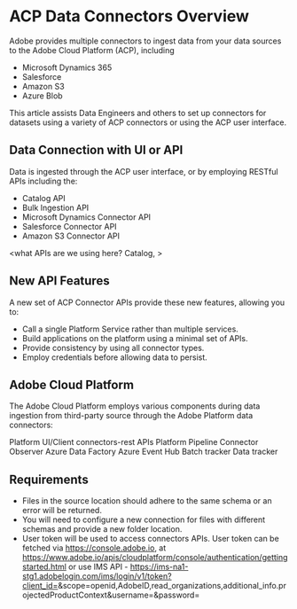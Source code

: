 # ACP Data Connectors Overview


Adobe provides multiple connectors to ingest data from your data sources to the Adobe Cloud Platform (ACP), including 

* Microsoft Dynamics 365 
* Salesforce
* Amazon S3
* Azure Blob

This article assists Data Engineers and others to set up connectors for datasets using a variety of ACP connectors or using the ACP user interface.

## Data Connection with UI or API 

Data is ingested through the ACP user interface, or by employing RESTful APIs including the:

* Catalog API
* Bulk Ingestion API
* Microsoft Dynamics Connector API
* Salesforce Connector API
* Amazon S3 Connector API

<what APIs are we using here? Catalog, >

## New API Features 

A new set of ACP Connector APIs provide these new features, allowing you to:

* Call a single Platform Service rather than multiple services.
* Build applications on the platform using a minimal set of APIs.
* Provide consistency by using all connector types.
* Employ credentials before allowing data to persist. 

## Adobe Cloud Platform 
The Adobe Cloud Platform employs various components during data ingestion from third-party source through the Adobe Platform data connectors:

Platform UI/Client
connectors-rest APIs
Platform Pipeline
Connector Observer
Azure Data Factory
Azure Event Hub
Batch tracker
Data tracker

## Requirements
* Files in the source location should adhere to the same schema or an error will be returned.
* You will need to configure a new connection for files with different schemas and provide a new folder location.
* User token will be used to access connectors APIs. User token can be fetched via https://console.adobe.io, at https://www.adobe.io/apis/cloudplatform/console/authentication/gettingstarted.html or use IMS API - https://ims-na1-stg1.adobelogin.com/ims/login/v1/token?client_id=<YourIMSClientId>&scope=openid,AdobeID,read_organizations,additional_info.projectedProductContext&username=<userName>&password=<password>
